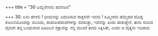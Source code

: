 +++
title = "30 ಎಮ್ಬೆನೇನನು ಪವನಜನ"

+++
30. ಏನು ಹೇಳಲಿ ! ಭೀಮನನ್ನು ಎದುರಿಸುವ ರಾಕ್ಷಸನೇ ಇವನು ! ಕಿಮ್ಮೀರನು ಹೆಮ್ಮರದ ದೊಡ್ಡ ಕೊಂಬೆಯೊಂದನ್ನು ಮುರಿದು, ಶಾಖೋಪಶಾಖೆಗಳನ್ನು ಸವರುತ್ತಾ, ಇವನನ್ನು ತಿಂದು ಹಾಕುತ್ತೇನೆ.  ತಾನು ನಂಬಿದ ದೈವವೇ ತನ್ನ ಬಂಧುವಾದ ಹಿಡಿಂಬನ ಶತ್ರುವನ್ನು ನನ್ನ ಮುಂದೆ ತಂದು ಸಿಕ್ಕಿಸಿತೇ, ಎಂದು ಆ ದೈತ್ಯನು ಇದಿರಾದ.